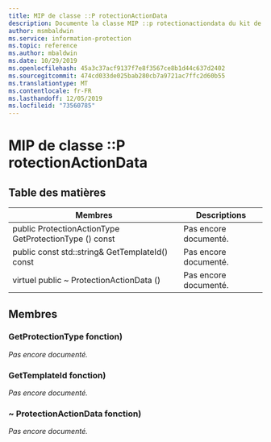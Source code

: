 ```yaml
---
title: MIP de classe ::P rotectionActionData
description: Documente la classe MIP ::p rotectionactiondata du kit de développement logiciel (SDK) Microsoft Information Protection (MIP).
author: msmbaldwin
ms.service: information-protection
ms.topic: reference
ms.author: mbaldwin
ms.date: 10/29/2019
ms.openlocfilehash: 45a3c37acf9137f7e8f3567ce8b1d44c637d2402
ms.sourcegitcommit: 474cd033de025bab280cb7a9721ac7ffc2d60b55
ms.translationtype: MT
ms.contentlocale: fr-FR
ms.lasthandoff: 12/05/2019
ms.locfileid: "73560785"
---
```

# <a name="class-mipprotectionactiondata"></a>MIP de classe ::P rotectionActionData 
  
## <a name="summary"></a>Table des matières
 Membres                        | Descriptions                                
--------------------------------|---------------------------------------------
public ProtectionActionType GetProtectionType () const  | Pas encore documenté.
public const std::string& GetTemplateId() const  | Pas encore documenté.
virtuel public ~ ProtectionActionData ()  | Pas encore documenté.
  
## <a name="members"></a>Membres
  
### <a name="getprotectiontype-function"></a>GetProtectionType fonction)
_Pas encore documenté._

  
### <a name="gettemplateid-function"></a>GetTemplateId fonction)
_Pas encore documenté._

  
### <a name="protectionactiondata-function"></a>~ ProtectionActionData fonction)
_Pas encore documenté._
